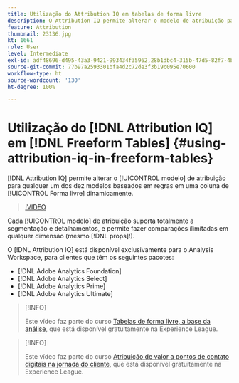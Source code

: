 ```yaml
---
title: Utilização do Attribution IQ em tabelas de forma livre
description: O Attribution IQ permite alterar o modelo de atribuição para qualquer um dos dez modelos baseados em regras em uma coluna de Forma livre imediatamente.
feature: Attribution
thumbnail: 23136.jpg
kt: 1661
role: User
level: Intermediate
exl-id: adf48696-d495-43a3-9421-993434f35962,28b1dbc4-315b-47d5-82f7-4b394ed31ad8
source-git-commit: 77b97a2593301bfa4d2c72de3f3b19c095e70600
workflow-type: ht
source-wordcount: '130'
ht-degree: 100%

---
```


# Utilização do [!DNL Attribution IQ] em [!DNL Freeform Tables] {#using-attribution-iq-in-freeform-tables}

[!DNL Attribution IQ] permite alterar o [!UICONTROL modelo] de atribuição para qualquer um dos dez modelos baseados em regras em uma coluna de [!UICONTROL Forma livre] dinamicamente.

>[!VIDEO](https://video.tv.adobe.com/v/23136/?quality=12)

Cada [!UICONTROL modelo] de atribuição suporta totalmente a segmentação e detalhamentos, e permite fazer comparações ilimitadas em qualquer dimensão (mesmo [!DNL props]!).

O [!DNL Attribution IQ] está disponível exclusivamente para o Analysis Workspace, para clientes que têm os seguintes pacotes:

* [!DNL Adobe Analytics Foundation]
* [!DNL Adobe Analytics Select]
* [!DNL Adobe Analytics Prime]
* [!DNL Adobe Analytics Ultimate]

>[!INFO]
>
> Este vídeo faz parte do curso [Tabelas de forma livre, a base da análise](https://experienceleague.adobe.com/?recommended=Analytics-U-1-2020.3), que está disponível gratuitamente na Experience League.

>[!INFO]
>
> Este vídeo faz parte do curso [Atribuição de valor a pontos de contato digitais na jornada do cliente](https://experienceleague.adobe.com/?recommended=Analytics-U-1-2020.2&amp;lang=pt-BR), que está disponível gratuitamente na Experience League.

